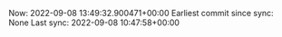 Now: 2022-09-08 13:49:32.900471+00:00 Earliest commit since sync: None Last sync: 2022-09-08 10:47:58+00:00
